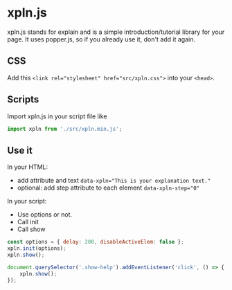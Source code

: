 # xpln.js

xpln.js stands for explain and is a simple introduction/tutorial library for your page.
It uses popper.js, so if you already use it, don't add it again.

## CSS
Add this `<link rel="stylesheet" href="src/xpln.css">` into your `<head>`.

## Scripts
Import xpln.js in your script file like 
```js
import xpln from './src/xpln.min.js';
```

## Use it
In your HTML:
- add attribute and text `data-xpln="This is your explanation text."`
- optional: add step attribute to each element `data-xpln-step="0"`

In your script:
- Use options or not.
- Call init
- Call show

```js
const options = { delay: 200, disableActiveElem: false };
xpln.init(options);
xpln.show();

document.querySelector('.show-help').addEventListener('click', () => {
    xpln.show();
});
```